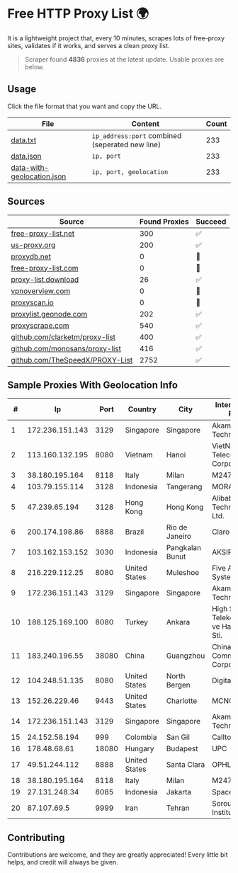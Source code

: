 
# Free HTTP Proxy List 🌍

It is a lightweight project that, every 10 minutes, scrapes lots of free-proxy sites, validates if it works, and serves a clean proxy list.


> Scraper found **4836** proxies at the latest update. Usable proxies are below.

## Usage

Click the file format that you want and copy the URL.


|File|Content|Count|
|----|-------|-----|
|[data.txt](https://raw.githubusercontent.com/themiralay/Proxy-List-World/master/data.txt)|`ip_address:port` combined (seperated new line)|233|
|[data.json](https://raw.githubusercontent.com/themiralay/Proxy-List-World/master/data.json)|`ip, port`|233|
|[data-with-geolocation.json](https://raw.githubusercontent.com/themiralay/Proxy-List-World/master/data-with-geolocation.json)|`ip, port, geolocation`|233|

## Sources

|Source|Found Proxies|Succeed|
|------|-------------|-------|
|[free-proxy-list.net](https://free-proxy-list.net)|300|✅|
|[us-proxy.org](https://www.us-proxy.org)|200|✅|
|[proxydb.net](http://proxydb.net)|0|🚫|
|[free-proxy-list.com](https://free-proxy-list.com/?page=&port=&type%5B%5D=http&type%5B%5D=https&up_time=0&search=Search)|0|🚫|
|[proxy-list.download](https://www.proxy-list.download/HTTP)|26|✅|
|[vpnoverview.com](https://vpnoverview.com/privacy/anonymous-browsing/free-proxy-servers)|0|🚫|
|[proxyscan.io](https://www.proxyscan.io)|0|🚫|
|[proxylist.geonode.com](https://proxylist.geonode.com/api/proxy-list?limit=300&page=1&sort_by=lastChecked&sort_type=desc&protocols=http,https)|202|✅|
|[proxyscrape.com](https://api.proxyscrape.com/v2/?request=displayproxies&protocol=http&timeout=10000&country=all&ssl=all&anonymity=all)|540|✅|
|[github.com/clarketm/proxy-list](https://raw.githubusercontent.com/clarketm/proxy-list/master/proxy-list-raw.txt)|400|✅|
|[github.com/monosans/proxy-list](https://raw.githubusercontent.com/monosans/proxy-list/main/proxies/http.txt)|416|✅|
|[github.com/TheSpeedX/PROXY-List](https://raw.githubusercontent.com/TheSpeedX/PROXY-List/master/http.txt)|2752|✅|


## Sample Proxies With Geolocation Info

|#|Ip|Port|Country|City|Internet Service Provider|
|-|--|----|-------|----|-------------------------|
|1|172.236.151.143|3129|Singapore|Singapore|Akamai Technologies, Inc.|
|2|113.160.132.195|8080|Vietnam|Hanoi|VietNam Post and Telecom Corporation|
|3|38.180.195.164|8118|Italy|Milan|M247 Europe SRL|
|4|103.79.155.114|3128|Indonesia|Tangerang|MORATELINDO|
|5|47.239.65.194|3128|Hong Kong|Hong Kong|Alibaba (US) Technology Co., Ltd.|
|6|200.174.198.86|8888|Brazil|Rio de Janeiro|Claro S.A|
|7|103.162.153.152|3030|Indonesia|Pangkalan Bunut|AKSIRIAU|
|8|216.229.112.25|8080|United States|Muleshoe|Five Area Systems, LLC|
|9|172.236.151.143|3129|Singapore|Singapore|Akamai Technologies, Inc.|
|10|188.125.169.100|8080|Turkey|Ankara|High Speed Telekomunikasyon ve Hab. Hiz. Ltd. Sti.|
|11|183.240.196.55|38080|China|Guangzhou|China Mobile Communications Corporation|
|12|104.248.51.135|8080|United States|North Bergen|DigitalOcean, LLC|
|13|152.26.229.46|9443|United States|Charlotte|MCNC|
|14|172.236.151.143|3129|Singapore|Singapore|Akamai Technologies, Inc.|
|15|24.152.58.194|999|Colombia|San Gil|Calltopbx S.A.S.|
|16|178.48.68.61|18080|Hungary|Budapest|UPC|
|17|49.51.244.112|8888|United States|Santa Clara|OPHL|
|18|38.180.195.164|8118|Italy|Milan|M247 Europe SRL|
|19|27.131.248.34|8085|Indonesia|Jakarta|SpaceX Starlink|
|20|87.107.69.5|9999|Iran|Tehran|Soroush Rasaneh Institute|



## Contributing

Contributions are welcome, and they are greatly appreciated! Every
little bit helps, and credit will always be given.

